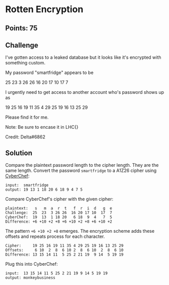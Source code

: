 # Rotten Encryption

## Points: 75

## Challenge

I've gotten access to a leaked database but it looks like it's encrypted with something custom.

My password "smartfridge" appears to be

25 23 3 26 26 16 20 17 10 17 7

I urgently need to get access to another account who's password shows up as

19 25 16 19 11 35 4 29 25 19 16 13 25 29

Please find it for me.

Note: Be sure to encase it in LHC{}

Credit: Delta#6862

## Solution

Compare the plaintext password length to the cipher length. They are the same length. Convert the password `smartfridge` to a A1Z26 cipher using [CyberChef](https://gchq.github.io/CyberChef/#recipe=A1Z26_Cipher_Encode('Space')&input=c21hcnRmcmlkZ2U):
```
input:  smartfridge
output: 19 13 1 18 20 6 18 9 4 7 5
```

Compare CyberChef's cipher with the given cipher:
```
plaintext:   s   m  a  r  t   f  r  i  d   g  e
Challenge:  25  23  3 26 26  16 20 17 10  17  7
CyberChef:  19  13  1 18 20   6 18  9  4   7  5
Difference: +6 +10 +2 +8 +6 +10 +2 +8 +6 +10 +2
```

The pattern `+6 +10 +2 +8` emerges. The encryption scheme adds these offsets and repeats process for each character.

```
Cipher:     19 25 16 19 11 35 4 29 25 19 16 13 25 29
Offsets:     6 10  2  8  6 10 2  8  6 10  2  8  6 10
Difference: 13 15 14 11  5 25 2 21 19  9 14  5 19 19
```

Plug this into CyberChef:
```
input:  13 15 14 11 5 25 2 21 19 9 14 5 19 19
output: monkeybusiness
```